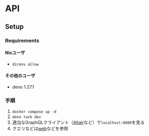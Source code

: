 # API

## Setup

### Requirements

#### Nixユーザ

- `direnv allow`

#### その他のユーザ

- deno 1.27.1

### 手順

1. `docker compose up -d`
2. `deno task dev`
3. 適当なGraphQLクライアント（[Altair](https://altairgraphql.dev/)など）で`localhost:8080`を見る
4. クエリなどは[web](https://github.com/otomad-database/web)などを参照
